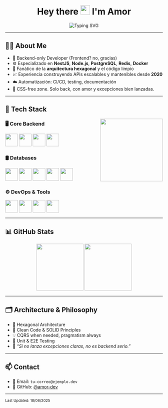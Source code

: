 <h1 align="center">Hey there <img src="https://raw.githubusercontent.com/MartinHeinz/MartinHeinz/master/wave.gif" width="30px"/> I'm Amor</h1>

<p align="center">
  <img src="https://readme-typing-svg.demolab.com?font=Fira+Code&duration=2000&pause=1000&color=00F7C1&center=true&vCenter=true&width=435&lines=Backend+Engineer+%7C+Node.js+%26+NestJS;Hexagonal+Architecture+%7C+Clean+Code;PostgreSQL+%7C+Redis+%7C+Docker+%7C+CI%2FCD;Always+debugging+with+coffee+%E2%98%95%EF%B8%8F" alt="Typing SVG" />
</p>

---

## 👨‍💻 About Me

- 🧠 Backend-only Developer (Frontend? no, gracias)
- ⚙️ Especializado en **NestJS**, **Node.js**, **PostgreSQL**, **Redis**, **Docker**
- 🧱 Fanático de la **arquitectura hexagonal** y el código limpio
- 📈 Experiencia construyendo APIs escalables y mantenibles desde **2020**
- ☁️ Automatización: CI/CD, testing, documentación
- 🚫 CSS-free zone. Solo back, con amor y excepciones bien lanzadas.

---

## 🧰 Tech Stack

<img align="right" src="https://media.tenor.com/qJ5evVs-_uUAAAAC/coding.gif" width="200"/>

### 🖥️ Core Backend

<div>
  <img src="https://cdn.jsdelivr.net/gh/devicons/devicon/icons/nodejs/nodejs-original.svg" width="40"/>
  <img src="https://cdn.jsdelivr.net/gh/devicons/devicon/icons/nestjs/nestjs-plain.svg" width="40"/>
  <img src="https://cdn.jsdelivr.net/gh/devicons/devicon/icons/express/express-original.svg" width="40"/>
  <img src="https://cdn.jsdelivr.net/gh/devicons/devicon/icons/socketio/socketio-original.svg" width="40"/>
</div>

### 🛢️ Databases

<div>
  <img src="https://cdn.jsdelivr.net/gh/devicons/devicon/icons/postgresql/postgresql-original.svg" width="40"/>
  <img src="https://cdn.jsdelivr.net/gh/devicons/devicon/icons/mongodb/mongodb-original.svg" width="40"/>
  <img src="https://cdn.jsdelivr.net/gh/devicons/devicon/icons/mysql/mysql-original.svg" width="40"/>
  <img src="https://cdn.jsdelivr.net/gh/devicons/devicon/icons/firebase/firebase-plain.svg" width="40"/>
  <img src="https://cdn.jsdelivr.net/gh/devicons/devicon/icons/redis/redis-original.svg" width="40"/>
</div>

### ⚙️ DevOps & Tools

<div>
  <img src="https://cdn.jsdelivr.net/gh/devicons/devicon/icons/docker/docker-original.svg" width="40"/>
  <img src="https://cdn.jsdelivr.net/gh/devicons/devicon/icons/git/git-original.svg" width="40"/>
  <img src="https://cdn.jsdelivr.net/gh/devicons/devicon/icons/github/github-original.svg" width="40"/>
  <img src="https://cdn.jsdelivr.net/gh/devicons/devicon/icons/npm/npm-original-wordmark.svg" width="40"/>
</div>

---

## 📊 GitHub Stats

<div align="center">
  <img src="https://github-readme-stats.vercel.app/api?username=amor-dev&theme=tokyonight&show_icons=true&hide_border=false&count_private=true" height="150" />
  <img src="https://github-readme-stats.vercel.app/api/top-langs/?username=amor-dev&theme=tokyonight&layout=compact&hide_border=false" height="150" />
</div>

---

## 🗂️ Architecture & Philosophy

- 🧱 Hexagonal Architecture
- 🧼 Clean Code & SOLID Principles
- 💡 CQRS when needed, pragmatism always
- 🧪 Unit & E2E Testing
- 💬 *“Si no lanza excepciones claras, no es backend serio.”*

---

## 📫 Contact

- 📧 Email: `tu-correo@ejemplo.dev`
- 🐙 GitHub: [@amor-dev](https://github.com/amor-dev)

---

<sub>Last Updated: 18/06/2025</sub>
